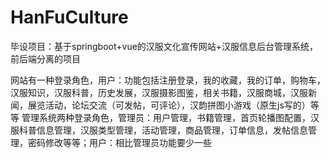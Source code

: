# HanFuCulture
毕设项目：基于springboot+vue的汉服文化宣传网站+汉服信息后台管理系统，前后端分离的项目

网站有一种登录角色，用户：功能包括注册登录，我的收藏，我的订单，购物车，汉服知识，汉服科普，历史发展，汉服摄影图鉴，相关书籍，汉服商城，汉服新闻，展览活动，论坛交流（可发帖，可评论），汉韵拼图小游戏（原生js写的）等等 管理系统两种登录角色，管理员：用户管理，书籍管理，首页轮播图配置，汉服科普信息管理，汉服类型管理，活动管理，商品管理，订单信息，发帖信息管理，密码修改等等；用户：相比管理员功能要少一些
